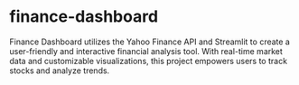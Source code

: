 # finance-dashboard
Finance Dashboard utilizes the Yahoo Finance API and Streamlit to create a user-friendly and interactive financial analysis tool. With real-time market data and customizable visualizations, this project empowers users to track stocks and analyze trends.
